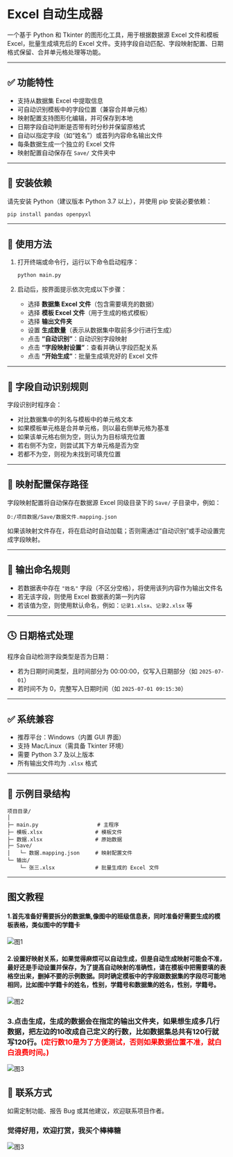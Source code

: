 # Excel 自动生成器

一个基于 Python 和 Tkinter 的图形化工具，用于根据数据源 Excel 文件和模板 Excel，批量生成填充后的 Excel 文件。支持字段自动匹配、字段映射配置、日期格式保留、合并单元格处理等功能。

---

## ✅ 功能特性

- 支持从数据集 Excel 中提取信息
- 可自动识别模板中的字段位置（兼容合并单元格）
- 映射配置支持图形化编辑，并可保存到本地
- 日期字段自动判断是否带有时分秒并保留原格式
- 自动以指定字段（如“姓名”）或首列内容命名输出文件
- 每条数据生成一个独立的 Excel 文件
- 映射配置自动保存在 `Save/` 文件夹中

---

## 🧩 安装依赖

请先安装 Python（建议版本 Python 3.7 以上），并使用 pip 安装必要依赖：

```bash
pip install pandas openpyxl
```

---

## 🚀 使用方法

1. 打开终端或命令行，运行以下命令启动程序：

   ```bash
   python main.py
   ```

2. 启动后，按界面提示依次完成以下步骤：

   - 选择 **数据集 Excel 文件**（包含需要填充的数据）
   - 选择 **模板 Excel 文件**（用于生成的格式模板）
   - 选择 **输出文件夹**
   - 设置 **生成数量**（表示从数据集中取前多少行进行生成）
   - 点击 **“自动识别”**：自动识别字段映射
   - 点击 **“字段映射设置”**：查看并确认字段匹配关系
   - 点击 **“开始生成”**：批量生成填充好的 Excel 文件

---

## 🧠 字段自动识别规则

字段识别时程序会：

- 对比数据集中的列名与模板中的单元格文本
- 如果模板单元格是合并单元格，则以最右侧单元格为基准
- 如果该单元格右侧为空，则认为为目标填充位置
- 若右侧不为空，则尝试其下方单元格是否为空
- 若都不为空，则视为未找到可填充位置

---

## 💾 映射配置保存路径

字段映射配置将自动保存在数据源 Excel 同级目录下的 `Save/` 子目录中，例如：

```
D:/项目数据/Save/数据文件.mapping.json
```

如果该映射文件存在，将在启动时自动加载；否则需通过“自动识别”或手动设置完成字段映射。

---

## 📝 输出命名规则

- 若数据表中存在 `"姓名"` 字段（不区分空格），将使用该列内容作为输出文件名
- 若无该字段，则使用 Excel 数据表的第一列内容
- 若该值为空，则使用默认命名，例如：`记录1.xlsx`、`记录2.xlsx` 等

---

## 🕓 日期格式处理

程序会自动检测字段类型是否为日期：

- 若为日期时间类型，且时间部分为 00:00:00，仅写入日期部分（如 `2025-07-01`）
- 若时间不为 0，完整写入日期时间（如 `2025-07-01 09:15:30`）

---

## ✅ 系统兼容

- 推荐平台：Windows（内置 GUI 界面）
- 支持 Mac/Linux（需具备 Tkinter 环境）
- 需要 Python 3.7 及以上版本
- 所有输出文件均为 `.xlsx` 格式

---

## 📁 示例目录结构

```
项目目录/
│
├─ main.py                   # 主程序
├─ 模板.xlsx                 # 模板文件
├─ 数据.xlsx                 # 原始数据
├─ Save/
│   └─ 数据.mapping.json     # 映射配置文件
└─ 输出/
    └─ 张三.xlsx             # 批量生成的 Excel 文件
```

---

## 图文教程
#### 1.首先准备好需要拆分的数据集,像图中的班级信息表，同时准备好需要生成的模板表格，类似图中的学籍卡
![图1](Pic/1.png)
#### 2.设置好映射关系，如果觉得麻烦可以自动生成，但是自动生成映射可能会不准，最好还是手动设置并保存，为了提高自动映射的准确性，请在模板中把需要填的表格空出来，删掉不要的示例数据。同时确定模板中的字段跟数据集的字段尽可能地相同，比如图中学籍卡的姓名，性别，学籍号和数据集的姓名，性别，学籍号。
![图2](Pic/2.png)
### 3.点击生成，生成的数据会在指定的输出文件夹，如果想生成多几行数据，把左边的10改成自己定义的行数，比如数据集总共有120行就写120行。<span style="color:red">(定行数10是为了方便测试，否则如果数据位置不准，就白白浪费时间。)</span>
![图3](Pic/3.png)

## 📮 联系方式

如需定制功能、报告 Bug 或其他建议，欢迎联系项目作者。


### 觉得好用，欢迎打赏，我买个棒棒糖
![图3](Pic/20250702222529.jpg)